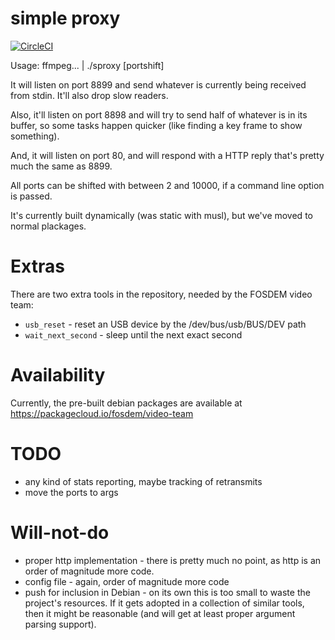 # simple proxy

[![CircleCI](https://circleci.com/gh/FOSDEM/video-sproxy.svg?style=svg)](https://circleci.com/gh/FOSDEM/video-sproxy)

Usage: ffmpeg... | ./sproxy [portshift]

It will listen on port 8899 and send whatever is currently being received from
stdin. It'll also drop slow readers.

Also, it'll listen on port 8898 and will try to send half of whatever is in
its buffer, so some tasks happen quicker (like finding a key frame to show
something).

And, it will listen on port 80, and will respond with a HTTP reply that's
pretty much the same as 8899.

All ports can be shifted with between 2 and 10000, if a command line option
is passed.

It's currently built dynamically (was static with musl), but we've moved to
normal plackages.

# Extras

There are two extra tools in the repository, needed by the FOSDEM video team:

* `usb_reset` - reset an USB device by the /dev/bus/usb/BUS/DEV path
* `wait_next_second` - sleep until the next exact second

# Availability

Currently, the pre-built debian packages are available at https://packagecloud.io/fosdem/video-team

# TODO

* any kind of stats reporting, maybe tracking of retransmits
* move the ports to args

# Will-not-do

* proper http implementation - there is pretty much no point, as http is an order
  of magnitude more code.
* config file - again, order of magnitude more code
* push for inclusion in Debian - on its own this is too small to waste the project's
  resources. If it gets adopted in a collection of similar tools, then it might be
  reasonable (and will get at least proper argument parsing support).
